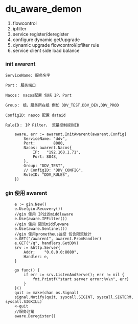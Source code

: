 # du_aware_demon
 1. flowcontrol 
 2. ipfilter 
 3. service register/deregister
 4. configure dynamic get/upgrade
 5. dynamic upgrade flowcontrol/ipfilter rule
 6.  service client side load balance


### init awarent
 

	ServiceName: 服务名字 

	Port： 服务端口 
  
	Nacos： nacos配置 包括 IP，Port 
  
	Group： 组，服务所在组 例如 DDV_TEST,DDV_DEV,DDV_PROD 
  
	ConfigID: nasco 配置 dataid 
  
	RuleID： IP Filter， 流量控制规则ID 


```
	aware, err := awarent.InitAwarent(awarent.Config{
		ServiceName: "ddv",
		Port:        8080,
		Nacos: awarent.Nacos{
			IP:   "192.168.1.71",
			Port: 8848,
		},
		Group: "DDV_TEST",
		// ConfigID: "DDV_CONFIG",
		RuleID: "DDV_RULES",
	})
```



### gin 使用 awarent

```
    e := gin.New()
	e.Use(gin.Recovery())
	//gin 使用 IP过滤middleware
	e.Use(aware.IPFilter())
	//gin 使用 限流middleware
	e.Use(aware.Sentinel())
	//gin 使用prometheus监控 包含限流统计
	e.GET("/awarent", awarent.PromHandler)
	e.GET("/q", handlers.GetDDV)
	srv := &http.Server{
		Addr:    "0.0.0.0:8080",
		Handler: e,
	}

	go func() {
		if err := srv.ListenAndServe(); err != nil {
			fmt.Printf("start server error:%v\n", err)
		}
	}()
	quit := make(chan os.Signal)
	signal.Notify(quit, syscall.SIGINT, syscall.SIGTERM, syscall.SIGKILL)
	<-quit
	//服务注销
	aware.Deregister()
```

